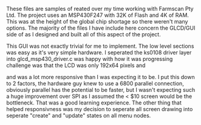 These files are samples of reated over my time working with Farmscan Pty Ltd.
The project uses an MSP430F247 with 32K of Flash and 4K of RAM. This was at 
the height of the global chip shortage so there weren't many options.
The majority of the files I have include here concern the GLCD/GUI side
of as I designed and built all of this aspect of the project. 


This GUI was not exactly trivial for me to implement. The low level sections
was easy as it's very simple hardware. I seperated the ks0108 driver layer into 
glcd_msp430_driver.c was happy with how it was progressing challenge was that 
the LCD was only 192x64 pixels and     


and was a lot more responsive 
than I was expecting it to be. I put this down to 2 factors, the hardware guy
knew to use a 6800 parallel connection, obviously parallel has the potential to 
be faster, but I wasn't expecting such a huge improvement over SPI as I assumed
the < $10 screen would be the bottleneck. That was a good learning experience.
The other thing that helped responsivness was my decision to seperate all 
screen drawing into seperate "create" and "update" states on all menu nodes.   



 

 

 

